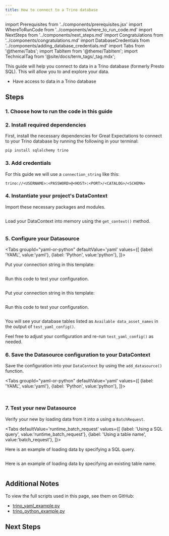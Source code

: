 ```yaml
---
title: How to connect to a Trino database
---
```

import Prerequisites from '../components/prerequisites.jsx'
import WhereToRunCode from '../components/where_to_run_code.md'
import NextSteps from '../components/next_steps.md'
import Congratulations from '../components/congratulations.md'
import DatabaseCredentials from '../components/adding_database_credentials.md'
import Tabs from '@theme/Tabs';
import TabItem from '@theme/TabItem';
import TechnicalTag from '@site/docs/term_tags/_tag.mdx';

This guide will help you connect to data in a Trino database (formerly Presto SQL).
This will allow you to <TechnicalTag tag="validation" text="Validate" /> and explore your data.

<Prerequisites>

- Have access to data in a Trino database

</Prerequisites>

## Steps

### 1. Choose how to run the code in this guide

<WhereToRunCode />

### 2. Install required dependencies

First, install the necessary dependencies for Great Expectations to connect to your Trino database by running the following in your terminal:

```console
pip install sqlalchemy trino
```

### 3. Add credentials

<DatabaseCredentials />

For this guide we will use a `connection_string` like this:

```
trino://<USERNAME>:<PASSWORD>@<HOST>:<PORT>/<CATALOG>/<SCHEMA>
```

### 4. Instantiate your project's DataContext

Import these necessary packages and modules.

```python name="tests/integration/docusaurus/connecting_to_your_data/database/trino_yaml_example.py imports"
```

Load your DataContext into memory using the `get_context()` method.

```python name="tests/integration/docusaurus/connecting_to_your_data/database/trino_yaml_example.py get_context"
```

### 5. Configure your Datasource

<Tabs
  groupId="yaml-or-python"
  defaultValue='yaml'
  values={[
  {label: 'YAML', value:'yaml'},
  {label: 'Python', value:'python'},
  ]}>

<TabItem value="yaml">

Put your connection string in this template:

```python name="tests/integration/docusaurus/connecting_to_your_data/database/trino_yaml_example.py datasource_yaml"
```

Run this code to test your configuration.

```python name="tests/integration/docusaurus/connecting_to_your_data/database/trino_yaml_example.py test_yaml_config"
```

</TabItem>

<TabItem value="python">

Put your connection string in this template:

```python name="tests/integration/docusaurus/connecting_to_your_data/database/trino_python_example.py datasource_config"
```

Run this code to test your configuration.

```python name="tests/integration/docusaurus/connecting_to_your_data/database/trino_python_example.py test_yaml_config"
```

</TabItem>

</Tabs>

You will see your database tables listed as `Available data_asset_names` in the output of `test_yaml_config()`.

Feel free to adjust your configuration and re-run `test_yaml_config()` as needed.

### 6. Save the Datasource configuration to your DataContext

Save the configuration into your `DataContext` by using the `add_datasource()` function.

<Tabs
  groupId="yaml-or-python"
  defaultValue='yaml'
  values={[
  {label: 'YAML', value:'yaml'},
  {label: 'Python', value:'python'},
  ]}>

<TabItem value="yaml">

```python name="tests/integration/docusaurus/connecting_to_your_data/database/trino_yaml_example.py add_datasource"
```

</TabItem>

<TabItem value="python">

```python name="tests/integration/docusaurus/connecting_to_your_data/database/trino_python_example.py add_datasource"
```

</TabItem>

</Tabs>

### 7. Test your new Datasource

Verify your new <TechnicalTag tag="datasource" text="Datasource" /> by loading data from it into a <TechnicalTag tag="validator" text="Validator" /> using a `BatchRequest`.

<Tabs
  defaultValue='runtime_batch_request'
  values={[
  {label: 'Using a SQL query', value:'runtime_batch_request'},
  {label: 'Using a table name', value:'batch_request'},
  ]}>

<TabItem value="runtime_batch_request">

Here is an example of loading data by specifying a SQL query.

```python name="tests/integration/docusaurus/connecting_to_your_data/database/trino_yaml_example.py batch_request with query"
```

</TabItem>

<TabItem value="batch_request">

Here is an example of loading data by specifying an existing table name.

```python name="tests/integration/docusaurus/connecting_to_your_data/database/trino_yaml_example.py batch_request with table name"
```

</TabItem>

</Tabs>

<Congratulations />

## Additional Notes

To view the full scripts used in this page, see them on GitHub:

- [trino_yaml_example.py](https://github.com/great-expectations/great_expectations/blob/develop/tests/integration/docusaurus/connecting_to_your_data/database/trino_yaml_example.py)
- [trino_python_example.py](https://github.com/great-expectations/great_expectations/blob/develop/tests/integration/docusaurus/connecting_to_your_data/database/trino_python_example.py)

## Next Steps

<NextSteps />
